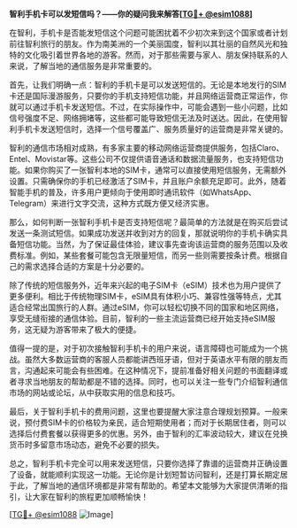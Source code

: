 **智利手机卡可以发短信吗？——你的疑问我来解答[[TG💪+ @esim1088](https://t.me/s/esim1088)]**

在智利，手机卡是否能发短信这个问题可能困扰着不少初次来到这个国家或者计划前往智利旅行的朋友。作为南美洲的一个美丽国度，智利以其壮丽的自然风光和独特的文化吸引着世界各地的游客。然而，对于那些需要与家人、朋友保持联系的人来说，了解当地的通信服务是非常重要的。

首先，让我们明确一点：智利的手机卡是可以发送短信的。无论是本地发行的SIM卡还是国际漫游服务，只要你的手机支持短信功能，并且网络运营商正常运作，你就可以通过手机卡发送短信。不过，在实际操作中，可能会遇到一些小问题，比如信号强度不足、网络拥堵等，这些都可能导致短信无法及时送达。因此，在使用智利手机卡发送短信时，选择一个信号覆盖广、服务质量好的运营商是非常关键的。

智利的通信市场相对成熟，有多家主要的移动网络运营商提供服务，包括Claro、Entel、Movistar等。这些公司不仅提供语音通话和数据流量服务，也支持短信功能。如果你购买了一张智利本地的SIM卡，通常可以直接使用短信服务，无需额外设置。只需确保你的手机已经激活了SIM卡，并且账户余额充足即可。此外，随着智能手机的普及，许多用户更倾向于使用即时通讯软件（如WhatsApp、Telegram）来进行文字交流，这种方式既方便又经济实惠。

那么，如何判断一张智利手机卡是否支持短信呢？最简单的方法就是在购买后尝试发送一条测试短信。如果成功发送并收到对方的回复，那就说明你的手机卡确实具备短信功能。当然，为了保证最佳体验，建议事先查询该运营商的服务范围以及收费标准。例如，某些套餐可能包含无限量短信，而另一些则需要按条计费。根据自己的需求选择合适的方案是十分必要的。

除了传统的短信服务外，近年来兴起的电子SIM卡（eSIM）技术也为用户提供了更多便利。相比于传统物理SIM卡，eSIM具有体积小巧、兼容性强等特点，尤其适合经常出国旅行的人群。通过eSIM，你可以轻松切换不同的国家和地区网络，享受无缝衔接的通信体验。目前，智利的一些主流运营商已经开始支持eSIM服务，这无疑为游客带来了极大的便捷。

值得一提的是，对于初次接触智利手机卡的用户来说，语言障碍也可能成为一个挑战。虽然大多数运营商的客服人员都能讲西班牙语，但对于英语水平有限的朋友而言，沟通起来可能会有些困难。在这种情况下，提前准备好相关问题的书面翻译或者寻求当地朋友的帮助都是不错的选择。同时，也可以关注一些专门介绍智利通信市场的网站或论坛，从中获取实用的信息和技巧。

最后，关于智利手机卡的费用问题，这里也要提醒大家注意合理规划预算。一般来说，预付费SIM卡的价格较为亲民，适合短期使用者；而对于长期居住者，则可以选择后付费套餐以获得更多的优惠。另外，由于智利的汇率波动较大，建议在兑换货币时多留意市场动态，避免不必要的损失。

总之，智利手机卡完全可以用来发送短信，只要你选择了靠谱的运营商并正确设置了设备，就能顺利实现这一功能。无论你是计划短暂访问智利，还是打算长期定居于此，了解当地的通信环境都是非常有帮助的。希望本文能够为大家提供清晰的指引，让大家在智利的旅程更加顺畅愉快！

[[TG💪+ @esim1088](https://t.me/s/esim1088) ![Image](https://i.postimg.cc/4NQfJmqS/Snipaste-2025-05-13-00-14-12.png)]